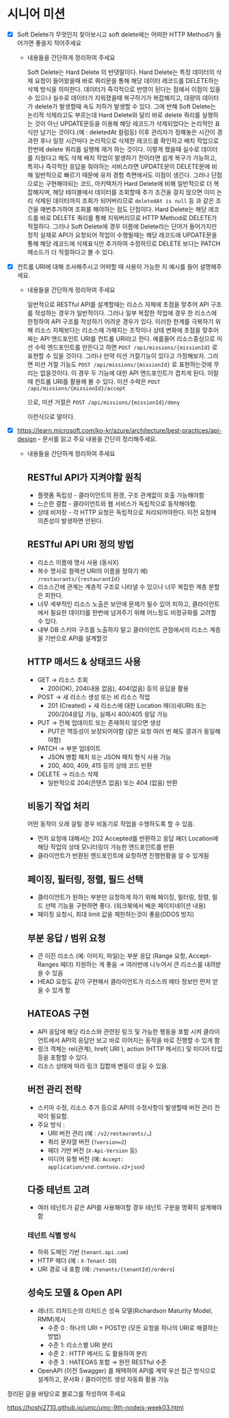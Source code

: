 # 시니어 미션

- [x]  Soft Delete가 무엇인지 찾아보시고 soft delete에는 어떠한 HTTP Method가 들어가면 좋을지 적어주세요
    - 내용들을 간단하게 정리하여 주세요
        
        Soft Delete는 Hard Delete 의 반댓말이다. Hard Delete는 특정 데이터의 삭제 요청이 들어왔을때 바로 쿼리문을 통해 해당 데이터 레코드를 DELETE하는 삭제 방식을 의미한다. 데이터가 즉각적으로 반영이 된다는 점에서 이점이 있을 수 있으나 실수로 데이터가 지워졌을때 복구하기가 복잡해지고, 대량의 데이터가 delete가 발생할때 속도 저하가 발생할 수 있다. 그에 반해 Soft Delete는 논리적 삭제라고도 부르는데 Hard Delete와 달리 바로 delete 쿼리를 실행하는 것이 아닌 UPDATE문등을 이용해 해당 레코드가 삭제되었다는 논리적인 표식만 남기는 것이다.(예 : deletedAt 컬럼등) 이후 관리자가 정해놓은 시간이 경과한 후나 일정 시간마다 논리적으로 삭제한 레코드를 확인하고 배치 작업으로 한번에 delete 쿼리를 실행해 제거 하는 것이다. 이렇게 했을때 실수로 데이터를 지웠다고 해도 삭제 배치 작업이 발생하기 전이라면 쉽게 복구가 가능하고, 특히나 즉각적인 응답을 줘야하는 서비스라면 UPDATE문이 DELETE문에 비해 일반적으로 빠르기 때문에 유저 경험 측면에서도 이점이 생긴다. 그러나 단점으로는 구현해야되는 코드, 아키텍처가 Hard Delete에 비해 일반적으로 더 복잡해지며, 해당 테이블에서 데이터를 조회할때 추가 조건을 걸지 않으면 이미 논리 삭제된 데이터까지 조회가 되어버리므로 `deletedAt is null` 등 과 같은 조건을 매번추가하여 조회를 해야하는 점도 단점이다. Hard Delete는 해당 레코드를 바로 DELETE 쿼리를 통해 지워버리므로 HTTP Method로 DELETE가 적절하다. 그러나 Soft Delete에 경우 이름에 Delete라는 단어가 들어가지만 정작 실제로 API가 요청되어 작업이 수행될때는 해당 레코드에 UPDATE문을 통해 해당 레코드에 삭제표식만 추가하여 수정하므로 DELETE 보다는 PATCH 메소드가 더 적절하다고 볼 수 있다.
        
- [x]  컨트롤 URI에 대해 조사해주시고 어떠할 때 사용이 가능한 지 예시를 들어 설명해주세요.
    - 내용들을 간단하게 정리하여 주세요
        
        일반적으로 RESTful API를 설계할때는 리소스 자체에 초점을 맞추어 API 구조를 작성하는 경우가 일반적이다. 그러나 일부 복잡한 작업에 경우 한 리소스에 한정하여 API 구조를 작성하기 어려운 경우가 있다. 이러한 한계를 극복하기 위해 리소스 자체보다는 리소스에 가해지는 조작이나 상태 변화에 초점을 맞추어 짜는 API 엔드포인트 URI를 컨트롤 URI라고 한다. 예를들어 리소스중심으로 미션 수락 엔드포인트를 만든다고 하면 `POST /api/missions/{missionId}` 로 표현할 수 있을 것이다. 그러나 만약 미션 거절기능이 있다고 가정해보자. 그러면 미션 거절 기능도 `POST /api/missions/{missionId}` 로 표현하는것에 무리는 없을것이다. 이 경우 두 기능에 대한 API 엔드포인트가 겹치게 된다. 이럴때 컨트롤 URI를 활용해 볼 수 있다. 미션 수락은 `POST /api/missions/{missionId}/accept`
        
        으로, 미션 거절은 `POST /api/missions/{missionId}/deny`
        
        이런식으로 말이다.
        
- [x]  https://learn.microsoft.com/ko-kr/azure/architecture/best-practices/api-design - 문서를 읽고 주요 내용을 간단히 정리해주세요.
    - 내용들을 간단하게 정리하여 주세요
        
        ## RESTful API가 지켜야할 원칙
        
        - 플랫폼 독립성 - 클라이언트의 환경, 구조 관계없이 호출 가능해야함
        - 느슨한 결합 - 클라이언트와 웹 서비스가 독립적으로 동작해야함.
        - 상태 비저장 - 각 HTTP 요청은 독립적으로 처리되어야한다. 이전 요청에 의존성이 발생하면 안된다.
        
        ## RESTful API URI 정의 방법
        
        - 리소스 이름에 명사 사용 (동사X)
        - 복수 명사로 컬렉션 URI의 이름을 정하기
        예) `/restaurants/{restaurantId}`
        - 리소스간에 관계는 계층적 구조로 나타낼 수 있으나 너무 복잡한 계층 분할은 피한다.
        - 너무 세부적인 리소스 노출은 보안에 문제가 될수 있어 피하고, 클라이언트에서 필요한 데이터를 한번에 넘겨주기 위해 어느정도 비정규화를 고려할 수 있다.
        - 내부 DB 스키마 구조를 노출하지 말고 클라이언트 관점에서의 리소스 계층을 기반으로 API를 설계할것
        
        ## HTTP 매서드 & 상태코드 사용
        
        - GET → 리소스 조회
            - 200(OK), 204(내용 없음), 404(없음) 등의 응답을 활용
        - POST → 새 리소스 생성 또는 비 리소스 작업
            - 201 (Created) + 새 리소스에 대한 Location 헤더(새URI) 또는 200/204응답 가능, 실패시 400/405 응답 가능
        - PUT → 전체 업데이트 또는 존재하지 않으면 생성
            - PUT은 멱등성이 보장되어야함 (같은 요청 여러 번 해도 결과가 동일해야함)
        - PATCH → 부분 업데이트
            - JSON 병합 패치 또는 JSON 패치 형식 사용 가능
            - 200, 400, 409, 415 등의 상태 코드 반환
        - DELETE → 리소스 삭제
            - 일반적으로 204(콘텐츠 없음) 또는 404 (없음) 반환
        
        ## 비동기 작업 처리
        
        어떤 동작이 오래 걸릴 경우 비동기로 작업을 수행하도록 할 수 있음.
        
        - 먼저 요청에 대해서는 202 Accepted를 반환하고 응답 헤더 Location에 해당 작업의 상태 모니터링이 가능한 엔드포인트를 반환
        - 클라이언트가 반환된 엔드포인트에 요청하면 진행현황을 알 수 있게됨
        
        ## 페이징, 필터링, 정렬, 필드 선택
        
        - 클라이언트가 원하는 부분만 요청하게 하기 위해 페이징, 필터링, 정렬, 필드 선택 기능을 구현하면 좋다. (워크북에서 배운 페이지네이션 내용)
        - 페이징 요청시, 최대 limit 값을 제한하는것이 좋음(DDOS 방지)
        
        ## 부분 응답 / 범위 요청
        
        - 큰 이진 리소스 (예: 이미지, 파일)는 부분 응답 (Range 요청, Accept-Ranges 헤더) 지원하는 게 좋음 → 여러번에 나누어서 큰 리소스를 내려받을 수 있음
        - HEAD 요청도 같이 구현해서 클라이언트가 리소스의 메타 정보만 먼저 얻을 수 있게 함
        
        ## HATEOAS 구현
        
        - API 응답에 해당 리소스와 관련된 링크 및 가능한 행동을 포함 시켜 클라이언트에서 API의 응답만 보고 바로 이어지는 동작을 바로 진행할 수 있게 함
        - 링크 객체는 rel(관계), href( URI ), action (HTTP 메서드) 및 미디어 타입 등을 포함할 수 있다.
        - 리소스 상태에 따라 링크 집합에 변동이 생길 수 있음.
        
        ## 버전 관리 전략
        
        - 스키마 수정, 리소스 추가 등으로 API의 수정사항이 발생할때 버전 관리 전략이 필요함.
        - 주요 방식 :
            - URI 버전 관리 (예 : `/v2/restaurants/…`)
            - 쿼리 문자열 버전 (`?version=2`)
            - 헤더 기반 버전 (`X-Api-Version` 등)
            - 미디어 유형 버전 (예: `Accept: application/vnd.contoso.v2+json`)
        
        ## 다중 테넌트 고려
        
        - 여러 테넌트가 같은 API를 사용해야할 경우 테넌트 구분을 명확히 설계해야함
        
        ### 테넌트 식별 방식
        
        - 하위 도메인 기반 (`tenant.api.com`)
        - HTTP 헤더 (예 : `X-Tenant-ID`)
        - URI 경로 내 포함 (예: `/tenants/{tenantId}/orders`)
        
        ## 성숙도 모델 & Open API
        
        - 레너드 리처드슨의 리처드슨 성숙 모델(Richardson Maturity Model, RMM)제시
            - 수준 0 : 하나의 URI + POST만 (모든 요청을 하나의 URI로 해결하는 방법)
            - 수준 1: 리소스별 URI 분리
            - 수준 2 : HTTP 메서드 도 활용하여 분리
            - 수준 3 : HATEOAS 포함 → 완전 RESTful 수준
        - OpenAPI (이전 Swagger) 를 채택하여 API를 계약 우선 접근 방식으로 설계하고, 문서화 / 클라이언트 생성 자동화 활용 가능
        

정리된 글을 바탕으로 블로그를 작성하여 주세요

https://hoshi2710.github.io/umc/umc-9th-nodejs-week03.html